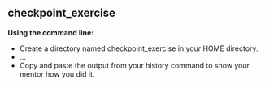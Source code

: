 ## checkpoint_exercise

**Using the command line:**

* Create a directory named checkpoint_exercise in your HOME directory.
* ...
* Copy and paste the output from your history command to show your mentor how you did it.

